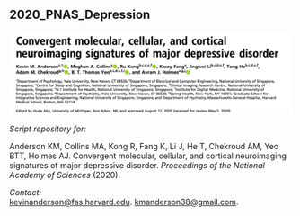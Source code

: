 ## 2020_PNAS_Depression

![](https://github.com/kevmanderson/2020_PNAS_Depression/blob/master/images/pnas_title.png)


*Script repository for:*

Anderson KM, Collins MA, Kong R, Fang K, Li J, He T, Chekroud AM, Yeo BTT, Holmes AJ. Convergent molecular, cellular, and cortical neuroimaging signatures of major depressive disorder. _Proceedings of the National Academy of Sciences_ (2020).  

*Contact:*  
kevinanderson@fas.harvard.edu. 
kmanderson38@gmail.com. 











